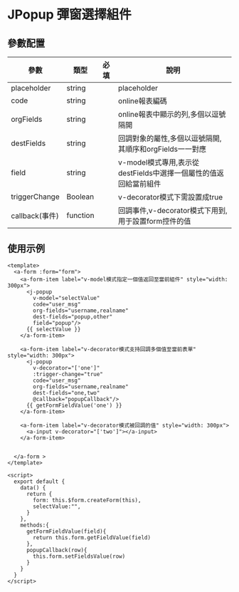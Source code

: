 # JPopup 彈窗選擇組件

## 參數配置
| 參數           | 類型   | 必填 |說明|
|--------------|---------|----|---------|
| placeholder      |string   | | placeholder |
| code      |string   | | online報表編碼 |
| orgFields      |string   | | online報表中顯示的列,多個以逗號隔開 |
| destFields      |string   | | 回調對象的屬性,多個以逗號隔開,其順序和orgFields一一對應 |
| field      |string   | | v-model模式專用,表示從destFields中選擇一個屬性的值返回給當前組件 |
| triggerChange      |Boolean   | | v-decorator模式下需設置成true |
| callback(事件)      |function   | | 回調事件,v-decorator模式下用到,用于設置form控件的值 |

使用示例
----
```vue
<template>
  <a-form :form="form">
    <a-form-item label="v-model模式指定一個值返回至當前組件" style="width: 300px">
      <j-popup
        v-model="selectValue"
        code="user_msg"
        org-fields="username,realname"
        dest-fields="popup,other"
        field="popup"/>
      {{ selectValue }}
    </a-form-item>

    <a-form-item label="v-decorator模式支持回調多個值至當前表單" style="width: 300px">
      <j-popup
        v-decorator="['one']"
        :trigger-change="true"
        code="user_msg"
        org-fields="username,realname"
        dest-fields="one,two"
        @callback="popupCallback"/>
      {{ getFormFieldValue('one') }}
    </a-form-item>

    <a-form-item label="v-decorator模式被回調的值" style="width: 300px">
      <a-input v-decorator="['two']"></a-input>
    </a-form-item>


  </a-form >
</template>

<script>
  export default {
    data() {
      return {
        form: this.$form.createForm(this),
        selectValue:"",
      }
    },
    methods:{
      getFormFieldValue(field){
        return this.form.getFieldValue(field)
      },
      popupCallback(row){
        this.form.setFieldsValue(row)
      }
    }
  }
</script>
